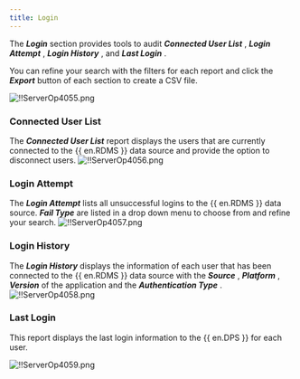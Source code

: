 ```yaml
---
title: Login
---
```


The ***Login*** section provides tools to audit ***Connected User List*** , ***Login Attempt*** , ***Login History*** , and ***Last Login*** .  

You can refine your search with the filters for each report and click the ***Export*** button of each section to create a CSV file.  

![!!ServerOp4055.png](https://webdevolutions.azureedge.net/docs/en/server/ServerOp4055.png) 

### Connected User List 
The ***Connected User List*** report displays the users that are currently connected to the {{ en.RDMS }} data source and provide the option to disconnect users. 
![!!ServerOp4056.png](https://webdevolutions.azureedge.net/docs/en/server/ServerOp4056.png) 
### Login Attempt 
The ***Login Attempt*** lists all unsuccessful logins to the {{ en.RDMS }} data source. ***Fail Type*** are listed in a drop down menu to choose from and refine your search. 
![!!ServerOp4057.png](https://webdevolutions.azureedge.net/docs/en/server/ServerOp4057.png) 
### Login History 
The ***Login History*** displays the information of each user that has been connected to the {{ en.RDMS }} data source with the ***Source*** , ***Platform*** , ***Version*** of the application and the ***Authentication Type*** . 
![!!ServerOp4058.png](https://webdevolutions.azureedge.net/docs/en/server/ServerOp4058.png) 
### Last Login 

This report displays the last login information to the {{ en.DPS }} for each user.  

![!!ServerOp4059.png](https://webdevolutions.azureedge.net/docs/en/server/ServerOp4059.png) 

